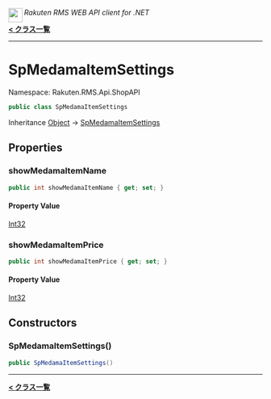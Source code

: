 <img align="left" style="height: 2em;" src="https://webservice.rakuten.co.jp/favicon.ico"><em>Rakuten RMS WEB API client for .NET</em>

[**< クラス一覧**](./)
- - -

# SpMedamaItemSettings

Namespace: Rakuten.RMS.Api.ShopAPI

```csharp
public class SpMedamaItemSettings
```

Inheritance [Object](https://docs.microsoft.com/en-us/dotnet/api/system.object) → [SpMedamaItemSettings](./rakuten.rms.api.shopapi.spmedamaitemsettings)

## Properties

### <a id="properties-showmedamaitemname"/>**showMedamaItemName**

```csharp
public int showMedamaItemName { get; set; }
```

#### Property Value

[Int32](https://docs.microsoft.com/en-us/dotnet/api/system.int32)<br>

### <a id="properties-showmedamaitemprice"/>**showMedamaItemPrice**

```csharp
public int showMedamaItemPrice { get; set; }
```

#### Property Value

[Int32](https://docs.microsoft.com/en-us/dotnet/api/system.int32)<br>

## Constructors

### <a id="constructors-.ctor"/>**SpMedamaItemSettings()**

```csharp
public SpMedamaItemSettings()
```


- - -
[**< クラス一覧**](./)
